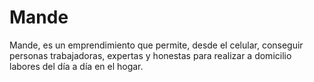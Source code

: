 # Mande
Mande, es un emprendimiento que permite, desde el celular, conseguir personas trabajadoras, expertas y honestas para realizar a domicilio labores del día a día en el hogar.
